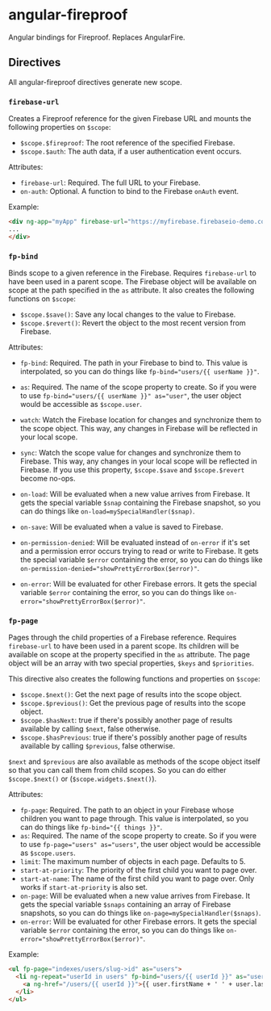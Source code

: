 angular-fireproof
=================

Angular bindings for Fireproof. Replaces AngularFire.

## Directives

All angular-fireproof directives generate new scope.

### `firebase-url`

Creates a Fireproof reference for the given Firebase URL and mounts the following
properties on `$scope`:

- `$scope.$fireproof`: The root reference of the specified Firebase.
- `$scope.$auth`: The auth data, if a user authentication event occurs.

Attributes:

- `firebase-url`: Required. The full URL to your Firebase.
- `on-auth`: Optional. A function to bind to the Firebase `onAuth` event.

Example:

```html
<div ng-app="myApp" firebase-url="https://myfirebase.firebaseio-demo.com">
...
</div>
```

### `fp-bind`

Binds scope to a given reference in the Firebase. Requires `firebase-url` to have
been used in a parent scope. The Firebase object will be available on scope
at the path specified in the `as` attribute. It also creates the following
functions on `$scope`:

- `$scope.$save()`: Save any local changes to the value to Firebase.
- `$scope.$revert()`: Revert the object to the most recent version from Firebase.

Attributes:

- `fp-bind`: Required. The path in your Firebase to bind to. This value is interpolated, so you can do things like `fp-bind="users/{{ userName }}"`.

- `as`: Required. The name of the scope property to create. So if you were to 
use `fp-bind="users/{{ userName }}" as="user"`, the user object would be accessible
as `$scope.user`.

- `watch`: Watch the Firebase location for changes and synchronize them to the
scope object. This way, any changes in Firebase will be reflected in your local
scope.

- `sync`: Watch the scope value for changes and synchronize them to Firebase. This way, any changes in your local scope will be reflected in Firebase. If you use
this property, `$scope.$save` and `$scope.$revert` become no-ops.

- `on-load`: Will be evaluated when a new value arrives from Firebase. It gets
the special variable `$snap` containing the Firebase snapshot, so you can do things
like `on-load=mySpecialHandler($snap)`.

- `on-save`: Will be evaluated when a value is saved to Firebase.

- `on-permission-denied`: Will be evaluated instead of `on-error` if it's set and
a permission error occurs trying to read or write to Firebase. It gets the special variable `$error` containing the error, so you can do things like
`on-permission-denied="showPrettyErrorBox($error)"`.

- `on-error`: Will be evaluated for other Firebase errors. It gets the special variable `$error` containing the error, so you can do things like
`on-error="showPrettyErrorBox($error)"`.

### `fp-page`

Pages through the child properties of a Firebase reference. Requires `firebase-url` to have been used in a parent scope. Its children will be available on scope at the
property specified in the `as` attribute. The page object will be an array with
two special properties, `$keys` and `$priorities`.

This directive also creates the following functions and properties on `$scope`:

- `$scope.$next()`: Get the next page of results into the scope object.
- `$scope.$previous()`: Get the previous page of results into the scope object.
- `$scope.$hasNext`: true if there's possibly another page of results available
by calling `$next`, false otherwise.
- `$scope.$hasPrevious`: true if there's possibly another page of results available
by calling `$previous`, false otherwise.

`$next` and `$previous` are also available as methods of the scope object itself
so that you can call them from child scopes. So you can do either `$scope.$next()`
or (`$scope.widgets.$next()`).

Attributes:

- `fp-page`: Required. The path to an object in your Firebase whose children
you want to page through. This value is interpolated, so you can do things like `fp-bind="{{ things }}"`.
- `as`: Required. The name of the scope property to create. So if you were to use
`fp-page="users" as="users"`, the user object would be accessible as `$scope.users`.
- `limit`: The maximum number of objects in each page. Defaults to 5.
- `start-at-priority`: The priority of the first child you want to page over.
- `start-at-name`: The name of the first child you want to page over. Only works
if `start-at-priority` is also set.
- `on-page`: Will be evaluated when a new value arrives from Firebase. It gets
the special variable `$snaps` containing an array of Firebase snapshots, so you
can do things like `on-page=mySpecialHandler($snaps)`.
- `on-error`: Will be evaluated for other Firebase errors. It gets the special variable `$error` containing the error, so you can do things like
`on-error="showPrettyErrorBox($error)"`.

Example:

```html
<ul fp-page="indexes/users/slug->id" as="users">
  <li ng-repeat="userId in users" fp-bind="users/{{ userId }}" as="user">
    <a ng-href="/users/{{ userId }}">{{ user.firstName + ' ' + user.lastName }}</a>
  </li>
</ul>
```
